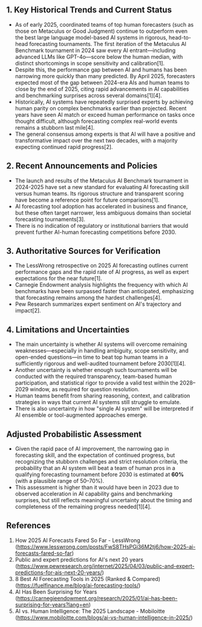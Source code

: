 ## 1. Key Historical Trends and Current Status

- As of early 2025, coordinated teams of top human forecasters (such as those on Metaculus or Good Judgment) continue to outperform even the best large language model-based AI systems in rigorous, head-to-head forecasting tournaments. The first iteration of the Metaculus AI Benchmark tournament in 2024 saw every AI entrant—including advanced LLMs like GPT-4o—score below the human median, with distinct shortcomings in scope sensitivity and calibration[1].
- Despite this, the performance gap between AI and humans has been narrowing more quickly than many predicted. By April 2025, forecasters expected most of the gap between 2024-era AIs and human teams to close by the end of 2025, citing rapid advancements in AI capabilities and benchmarking surprises across several domains[1][4].
- Historically, AI systems have repeatedly surprised experts by achieving human parity on complex benchmarks earlier than projected. Recent years have seen AI match or exceed human performance on tasks once thought difficult, although forecasting complex real-world events remains a stubborn last mile[4].
- The general consensus among experts is that AI will have a positive and transformative impact over the next two decades, with a majority expecting continued rapid progress[2].

## 2. Recent Announcements and Policies

- The launch and results of the Metaculus AI Benchmark tournament in 2024-2025 have set a new standard for evaluating AI forecasting skill versus human teams. Its rigorous structure and transparent scoring have become a reference point for future comparisons[1].
- AI forecasting tool adoption has accelerated in business and finance, but these often target narrower, less ambiguous domains than societal forecasting tournaments[3].
- There is no indication of regulatory or institutional barriers that would prevent further AI-human forecasting competitions before 2030.

## 3. Authoritative Sources for Verification

- The LessWrong retrospective on 2025 AI forecasting outlines current performance gaps and the rapid rate of AI progress, as well as expert expectations for the near future[1].
- Carnegie Endowment analysis highlights the frequency with which AI benchmarks have been surpassed faster than anticipated, emphasizing that forecasting remains among the hardest challenges[4].
- Pew Research summarizes expert sentiment on AI's trajectory and impact[2].

## 4. Limitations and Uncertainties

- The main uncertainty is whether AI systems will overcome remaining weaknesses—especially in handling ambiguity, scope sensitivity, and open-ended questions—in time to beat top human teams in a sufficiently rigorous and well-audited tournament before 2030[1][4].
- Another uncertainty is whether enough such tournaments will be conducted with the required transparency, team-based human participation, and statistical rigor to provide a valid test within the 2028–2029 window, as required for question resolution.
- Human teams benefit from sharing reasoning, context, and calibration strategies in ways that current AI systems still struggle to emulate.
- There is also uncertainty in how "single AI system" will be interpreted if AI ensemble or tool-augmented approaches emerge.

## Adjusted Probabilistic Assessment

- Given the rapid pace of AI improvement, the narrowing gap in forecasting skill, and the expectation of continued progress, but recognizing the stubborn challenges and strict resolution criteria, the probability that an AI system will beat a team of human pros in a qualifying forecasting tournament before 2030 is estimated at **60%** (with a plausible range of 50–70%).
- This assessment is higher than it would have been in 2023 due to observed acceleration in AI capability gains and benchmarking surprises, but still reflects meaningful uncertainty about the timing and completeness of the remaining progress needed[1][4].

## References

1. How 2025 AI Forecasts Fared So Far - LessWrong (https://www.lesswrong.com/posts/FwS8THsPGi36M2tj6/how-2025-ai-forecasts-fared-so-far)
2. Public and expert predictions for AI's next 20 years (https://www.pewresearch.org/internet/2025/04/03/public-and-expert-predictions-for-ais-next-20-years/)
3. 8 Best AI Forecasting Tools in 2025 (Ranked & Compared) (https://fuelfinance.me/blog/ai-forecasting-tools/)
4. AI Has Been Surprising for Years (https://carnegieendowment.org/research/2025/01/ai-has-been-surprising-for-years?lang=en)
5. AI vs. Human Intelligence: The 2025 Landscape - Mobiloitte (https://www.mobiloitte.com/blogs/ai-vs-human-intelligence-in-2025/)